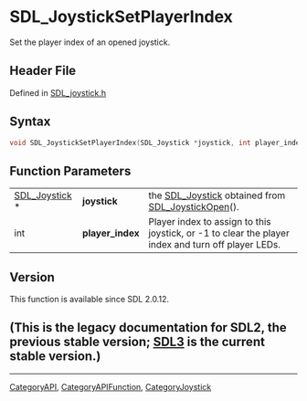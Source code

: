 # SDL_JoystickSetPlayerIndex

Set the player index of an opened joystick.

## Header File

Defined in [SDL_joystick.h](https://github.com/libsdl-org/SDL/blob/SDL2/include/SDL_joystick.h)

## Syntax

```c
void SDL_JoystickSetPlayerIndex(SDL_Joystick *joystick, int player_index);
```

## Function Parameters

|                                |                  |                                                                                                    |
| ------------------------------ | ---------------- | -------------------------------------------------------------------------------------------------- |
| [SDL_Joystick](SDL_Joystick) * | **joystick**     | the [SDL_Joystick](SDL_Joystick) obtained from [SDL_JoystickOpen](SDL_JoystickOpen)().             |
| int                            | **player_index** | Player index to assign to this joystick, or -1 to clear the player index and turn off player LEDs. |

## Version

This function is available since SDL 2.0.12.

## (This is the legacy documentation for SDL2, the previous stable version; [SDL3](https://wiki.libsdl.org/SDL3/) is the current stable version.)



----
[CategoryAPI](CategoryAPI), [CategoryAPIFunction](CategoryAPIFunction), [CategoryJoystick](CategoryJoystick)

